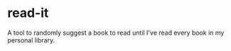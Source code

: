 # read-it
A tool to randomly suggest a book to read until I've read every book in my personal library.
